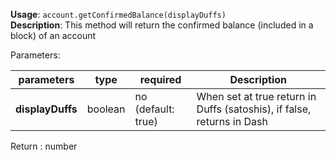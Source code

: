 **Usage**: `account.getConfirmedBalance(displayDuffs)`  
**Description**: This method will return the confirmed balance (included in a block) of an account

Parameters:

| parameters       | type    | required           | Description                                                            |
| ---------------- | ------- | ------------------ | ---------------------------------------------------------------------- |
| **displayDuffs** | boolean | no (default: true) | When set at true return in Duffs (satoshis), if false, returns in Dash |

Return : number

